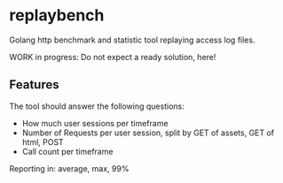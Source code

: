 replaybench
=============
Golang http benchmark and statistic tool replaying access log files.

WORK in progress: Do not expect a ready solution, here!


Features
---------
The tool should answer the following questions:

- How much user sessions per timeframe
- Number of Requests per user session, split by GET of assets, GET of html, POST
- Call count per timeframe

Reporting in: average, max, 99%
